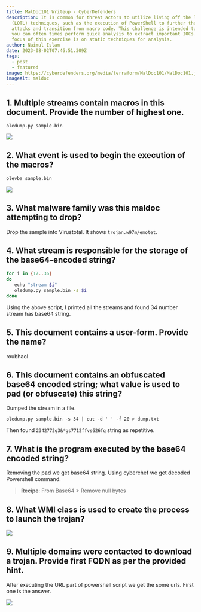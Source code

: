 ```yaml
---
title: MalDoc101 Writeup - CyberDefenders
description: It is common for threat actors to utilize living off the land
  (LOTL) techniques, such as the execution of PowerShell to further their
  attacks and transition from macro code. This challenge is intended to show how
  you can often times perform quick analysis to extract important IOCs. The
  focus of this exercise is on static techniques for analysis.
author: Naimul Islam
date: 2023-08-02T07:46:51.309Z
tags:
  - post
  - featured
image: https://cyberdefenders.org/media/terraform/MalDoc101/MalDoc101.jpg
imageAlt: maldoc
---
```

## 1.  Multiple streams contain macros in this document. Provide the number of highest one.
```
oledump.py sample.bin
```

![](https://i.imgur.com/zsuzYIi.png)

## 2. What event is used to begin the execution of the macros?
```
olevba sample.bin
```

![](https://i.imgur.com/1R92dS4.png)

## 3. What malware family was this maldoc attempting to drop?
Drop the sample into Virustotal. It shows `trojan.w97m/emotet`.

## 4. What stream is responsible for the storage of the base64-encoded string?
```bash
for i in {17..36}  
do  
   echo "stream $i"  
   oledump.py sample.bin -s $i  
done
```

Using the above script, I printed all the streams and found 34 number stream has base64 string.

## 5. This document contains a user-form. Provide the name?
roubhaol
## 6. This document contains an obfuscated base64 encoded string; what value is used to pad (or obfuscate) this string?
Dumped the stream in a file.

```
oledump.py sample.bin -s 34 | cut -d ' ' -f 20 > dump.txt
```

Then found `2342772g3&*gs7712ffvs626fq` string as repetitive.

## 7. What is the program executed by the base64 encoded string?
Removing the pad we get base64 string. Using cyberchef we get decoded Powershell command.

> **Recipe**: From Base64 > Remove null bytes
## 8. What WMI class is used to create the process to launch the trojan?
![](https://imgur.com/YlBNwJO.png)
## 9. Multiple domains were contacted to download a trojan. Provide first FQDN as per the provided hint.
After executing the URL part of powershell script we get the some urls. First one is the answer.

![](https://imgur.com/wynbFtH.png)



